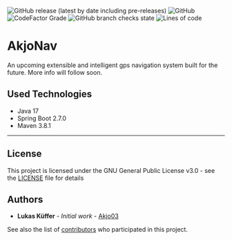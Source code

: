 ![GitHub release (latest by date including pre-releases)](https://img.shields.io/github/downloads-pre/AkjoStudios/AkjoNav/latest/total?label=Downloads&style=flat-square)
![GitHub](https://img.shields.io/github/license/AkjoStudios/AkjoNav?label=License&style=flat-square)
![CodeFactor Grade](https://img.shields.io/codefactor/grade/github/AkjoStudios/AkjoNav?label=Code%20Quality&style=flat-square)
![GitHub branch checks state](https://img.shields.io/github/checks-status/AkjoStudios/AkjoNav/master?label=Checks%20%28master%29&style=flat-square)
![Lines of code](https://img.shields.io/tokei/lines/github/AkjoStudios/AkjoNav?label=Lines%20Of%20Code&style=flat-square)

# AkjoNav

An upcoming extensible and intelligent gps navigation system built for the future. More info will follow soon.

## Used Technologies

- Java 17
- Spring Boot 2.7.0
- Maven 3.8.1

-----

## License

This project is licensed under the GNU General Public License v3.0 - see the [LICENSE](LICENSE) file for details

## Authors

* **Lukas Küffer** - *Initial work* - [Akjo03](https://github.com/Akjo03)

See also the list of [contributors](https://github.com/Akjo03/PROJECT_NAME/contributors) who participated in this project.
